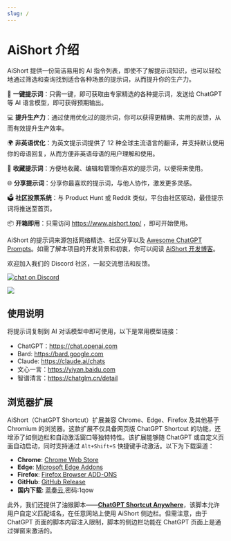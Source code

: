 ```yaml
---
slug: /
---
```


# AiShort 介绍

AiShort 提供一份简洁易用的 AI 指令列表，即使不了解提示词知识，也可以轻松地通过筛选和查询找到适合各种场景的提示词，从而提升你的生产力。

🚀 **一键提示词**：只需一键，即可获取由专家精选的各种提示词，发送给 ChatGPT 等 AI 语言模型，即可获得预期输出。

💻 **提升生产力**：通过使用优化过的提示词，你可以获得更精确、实用的反馈，从而有效提升生产效率。

🌍 **非英语优化**：为英文提示词提供了 12 种全球主流语言的翻译，并支持默认使用你的母语回复，从而方便非英语母语的用户理解和使用。

💾 **收藏提示词**：方便地收藏、编辑和管理你喜欢的提示词，以便将来使用。

🌐 **分享提示词**：分享你最喜欢的提示词，与他人协作，激发更多灵感。

🗳️ **社区投票系统**：与 Product Hunt 或 Reddit 类似，平台由社区驱动，最佳提示词将推送至首页。

📦 **开箱即用**：只需访问 https://www.aishort.top/ ，即可开始使用。

AiShort 的提示词来源包括网络精选、社区分享以及 [Awesome ChatGPT Prompts](https://github.com/f/awesome-chatgpt-prompts)。如需了解本项目的开发背景和初衷，你可以阅读 [AiShort 开发博客](https://newzone.top/posts/2023-02-27-chatgpt_shortcuts.html)。

欢迎加入我们的 Discord 社区，一起交流想法和反馈。

<a href="https://discord.gg/PZTQfJ4GjX">
   <img src="https://img.shields.io/discord/1048780149899939881?color=%2385c8c8&label=Discord&logo=discord&style=for-the-badge" alt="chat on Discord" />
</a>

![](https://img.newzone.top/qq736094782.jpg?imageMogr2/thumbnail/300x/format/webp)

## 使用说明

将提示词复制到 AI 对话模型中即可使用，以下是常用模型链接：

- ChatGPT：https://chat.openai.com
- Bard: https://bard.google.com
- Claude: https://claude.ai/chats
- 文心一言：https://yiyan.baidu.com
- 智谱清言：https://chatglm.cn/detail

## 浏览器扩展

AiShort（ChatGPT Shortcut）扩展兼容 Chrome、Edge、Firefox 及其他基于 Chromium 的浏览器。这款扩展不仅具备网页版 ChatGPT Shortcut 的功能，还增添了如侧边栏和自动激活窗口等独特特性。该扩展能够随 ChatGPT 或自定义页面自动启动，同时支持通过 `Alt+Shift+S` 快捷键手动激活。以下为下载渠道：

- **Chrome**: [Chrome Web Store](https://chrome.google.com/webstore/detail/chatgpt-shortcut/blcgeoojgdpodnmnhfpohphdhfncblnj)
- **Edge**: [Microsoft Edge Addons](https://microsoftedge.microsoft.com/addons/detail/chatgpt-shortcut/hnggpalhfjmdhhmgfjpmhlfilnbmjoin)
- **Firefox**: [Firefox Browser ADD-ONS](https://addons.mozilla.org/addon/chatgpt-shortcut/)
- **GitHub**: [GitHub Release](https://github.com/rockbenben/ChatGPT-Shortcut/releases/latest)
- **国内下载**: [蓝奏云](https://wwva.lanzouq.com/b01lsc9vi),密码:1qow

此外，我们还提供了油猴脚本——[**ChatGPT Shortcut Anywhere**](https://greasyfork.org/scripts/482907-chatgpt-shortcut-anywhere)，该脚本允许用户自定义匹配域名，在任意网站上使用 AiShort 侧边栏。但需注意，由于 ChatGPT 页面的脚本内容注入限制，脚本的侧边栏功能在 ChatGPT 页面上是通过弹窗来激活的。
